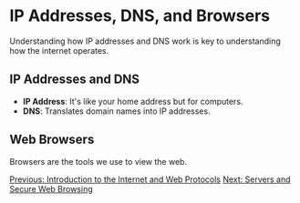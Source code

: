 # IP Addresses, DNS, and Browsers

Understanding how IP addresses and DNS work is key to understanding how the internet operates.

## IP Addresses and DNS
- **IP Address**: It's like your home address but for computers.
- **DNS**: Translates domain names into IP addresses.

## Web Browsers
Browsers are the tools we use to view the web.

[Previous: Introduction to the Internet and Web Protocols](link-to-page-1.md)
[Next: Servers and Secure Web Browsing](link-to-page-3.md)
